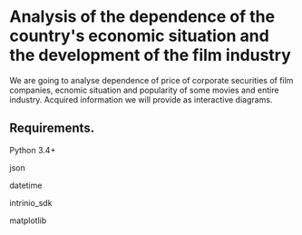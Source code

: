 Analysis of the dependence of the country's economic situation and the development of the film industry
========================
We are going to analyse dependence of price of corporate securities of film companies, ecnomic situation and popularity of some movies and entire industry. Acquired information we will provide as interactive diagrams.

Requirements.
------------------------
Python 3.4+

json

datetime

intrinio_sdk

matplotlib

